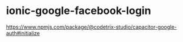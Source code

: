 # ionic-google-facebook-login
https://www.npmjs.com/package/@codetrix-studio/capacitor-google-auth#initialize

